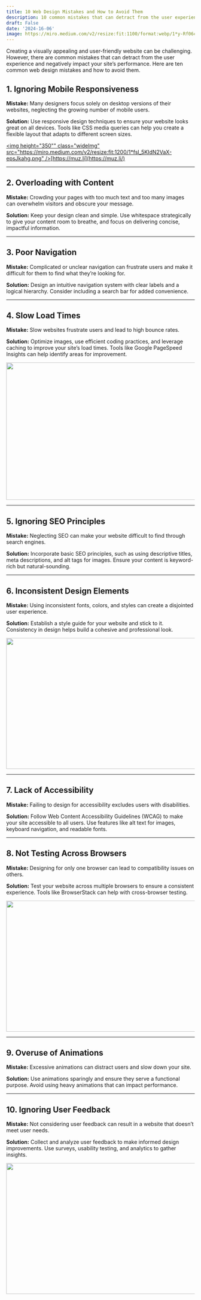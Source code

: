```yaml
---
title: 10 Web Design Mistakes and How to Avoid Them
description: 10 common mistakes that can detract from the user experience and negatively impact your site’s performance. Avoid them.
draft: False
date: '2024-16-06'
image: https://miro.medium.com/v2/resize:fit:1100/format:webp/1*y-Rf06cogSUfRmqFA4UMIA.png
---
```

Creating a visually appealing and user-friendly website can be challenging. However, there are common mistakes that can detract from the user experience and negatively impact your site’s performance. Here are ten common web design mistakes and how to avoid them.

## 1. Ignoring Mobile Responsiveness

**Mistake:** Many designers focus solely on desktop versions of their websites, neglecting the growing number of mobile users.

**Solution:** Use responsive design techniques to ensure your website looks great on all devices. Tools like CSS media queries can help you create a flexible layout that adapts to different screen sizes.

[<img height="350"" class="wideImg" src="https://miro.medium.com/v2/resize:fit:1200/1*fsl_5KIdN2VaX-epsJkahg.png" />](https://muz.li/)[https://muz.li](https://muz.li/)

---
## 2. Overloading with Content

**Mistake:** Crowding your pages with too much text and too many images can overwhelm visitors and obscure your message.

**Solution:** Keep your design clean and simple. Use whitespace strategically to give your content room to breathe, and focus on delivering concise, impactful information.

---
## 3. Poor Navigation

**Mistake:** Complicated or unclear navigation can frustrate users and make it difficult for them to find what they’re looking for.

**Solution:** Design an intuitive navigation system with clear labels and a logical hierarchy. Consider including a search bar for added convenience.

---
## 4. Slow Load Times

**Mistake:** Slow websites frustrate users and lead to high bounce rates.

**Solution:** Optimize images, use efficient coding practices, and leverage caching to improve your site’s load times. Tools like Google PageSpeed Insights can help identify areas for improvement.

<img height="367" width="700" class="wideImg" src="https://miro.medium.com/v2/resize:fit:1200 /1*KcnYkGt9bJpgb3190vpHwA.png" />

---
## 5. Ignoring SEO Principles

**Mistake:** Neglecting SEO can make your website difficult to find through search engines.

**Solution:** Incorporate basic SEO principles, such as using descriptive titles, meta descriptions, and alt tags for images. Ensure your content is keyword-rich but natural-sounding.

---
## 6. Inconsistent Design Elements

**Mistake:** Using inconsistent fonts, colors, and styles can create a disjointed user experience.

**Solution:** Establish a style guide for your website and stick to it. Consistency in design helps build a cohesive and professional look.

<img height="350" width="700" class="wideImg" src="https://miro.medium.com/v2/resize:fit:1200 /1*SojUxbKpchXKo6VgBn_MLA.png" />

---
## 7. Lack of Accessibility

**Mistake:** Failing to design for accessibility excludes users with disabilities.

**Solution:** Follow Web Content Accessibility Guidelines (WCAG) to make your site accessible to all users. Use features like alt text for images, keyboard navigation, and readable fonts.

---
## 8. Not Testing Across Browsers

**Mistake:** Designing for only one browser can lead to compatibility issues on others.

**Solution:** Test your website across multiple browsers to ensure a consistent experience. Tools like BrowserStack can help with cross-browser testing.

<img height="350" width="700" class="wideImg" src="https://miro.medium.com/v2/resize:fit:1200 /1*1KWChdP34BZXFIRIG9GZFg.png" />

---
## 9. Overuse of Animations

**Mistake:** Excessive animations can distract users and slow down your site.

**Solution:** Use animations sparingly and ensure they serve a functional purpose. Avoid using heavy animations that can impact performance.

---
## 10. Ignoring User Feedback

**Mistake:** Not considering user feedback can result in a website that doesn’t meet user needs.

**Solution:** Collect and analyze user feedback to make informed design improvements. Use surveys, usability testing, and analytics to gather insights.

<img height="350" width="700" class="wideImg" src="https://miro.medium.com/v2/resize:fit:1200 /1*E0xFM1tNAtddEc4m6iJE4w.png" />